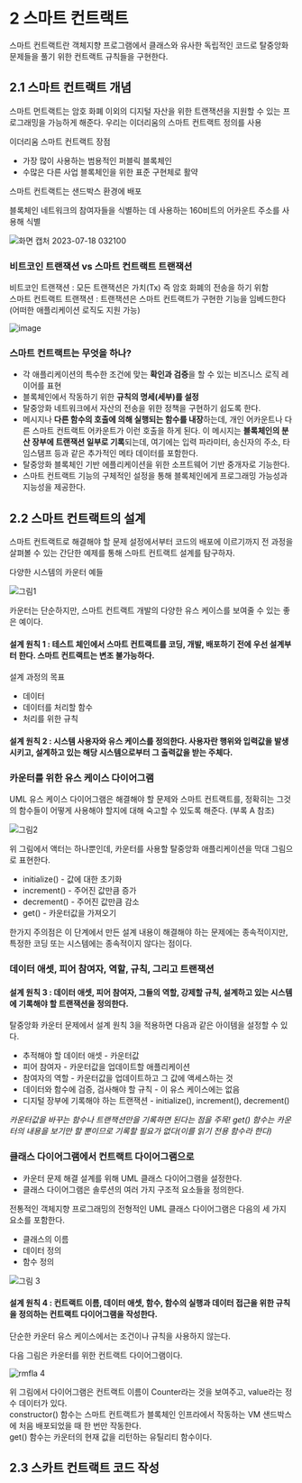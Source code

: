 # 2 스마트 컨트랙트
스마트 컨트랙트란 객체지향 프로그램에서 클래스와 유사한 독립적인 코드로 탈중앙화 문제들을 풀기 위한 컨트랙트 규칙들을 구현한다.  
## 2.1 스마트 컨트랙트 개념
스마트  먼트랙트는 암호 화폐 이외의 디지털 자산을 위한 트랜잭션을 지원할 수 있는 프로그래밍을 가능하게 해준다.
우리는 이더리움의 스마트 컨트랙트 정의를 사용  


이더리움 스마트 컨트랙트 장점
* 가장 많이 사용하는 범용적인 퍼블릭 블록체인
* 수많은 다른 사업 블록체인을 위한 표준 구현체로 활약

스마트 컨트랙트는 샌드박스 환경에 배포  

블록체인 네트워크의 참여자들을 식별하는 데 사용하는 160비트의 어카운트 주소를 사용해 식별


![화면 캡처 2023-07-18 032100](https://github.com/TwoPair/Blockchain_Study/assets/101495241/702f8703-0a77-4488-928e-9d046e64150b)


### 비트코인 트랜잭션 vs 스마트 컨트랙트 트랜잭션

비트코인 트랜잭션 : 모든 트랜잭션은 가치(Tx) 즉 암호 화폐의 전송을 하기 위함  
스마트 컨트랙트 트랜잭션 : 트랜잭션은 스마트 컨트랙트가 구현한 기능을 임베드한다 (어떠한 애플리케이션 로직도 지원 가능)

![image](https://github.com/TwoPair/Blockchain_Study/assets/101495241/06372527-210f-43c7-ae9e-c8fafa05e896)

### 스마트 컨트랙트는 무엇을 하나?
* 각 애플리케이션의 특수한 조건에 맞는 **확인과 검증**을 할 수 있는 비즈니스 로직 레이어를 표현  
* 블록체인에서 작동하기 위한 **규칙의 명세(세부)를 설정**  
* 탈중앙화 네트워크에서 자산의 전송을 위한 정책을 구현하기 쉽도록 한다.  
* 메시지나 **다른 함수의 호출에 의해 실행되는 함수를 내장**하는데, 개인 어카운트나 다른 스마트 컨트랙트 어카운트가 이런 호출을 하게 된다. 이 메시지는 **블록체인의 분산 장부에 트랜잭션 일부로 기록**되는데, 여기에는 입력 파라미터, 송신자의 주소, 타임스탬프 등과 같은 추가적인 메타 데이터를 포함한다.  
* 탈중앙화 블록체인 기반 에플리케이션을 위한 소프트웨어 기반 중개자로 기능한다.  
* 스마트 컨트랙트 기능의 구체적인 설정을 통해 블록체인에게 프로그래밍 가능성과 지능성을 제공한다.  


## 2.2 스마트 컨트랙트의 설계
스마트 컨트랙트로 해결해야 할 문제 설정에서부터 코드의 배포에 이르기까지 전 과정을 살펴볼 수 있는 간단한 예제를 통해 스마트 컨트랙트 설계를 탐구하자.  

다양한 시스템의 카운터 예들

![그림1](https://github.com/TwoPair/Blockchain_Study/assets/101495241/53ca1fc7-d5cb-4418-b5b1-673f915d1f23)

카운터는 단순하지만, 스마트 컨트랙트 개발의 다양한 유스 케이스를 보여줄 수 있는 좋은 예이다.  

#### 설계 원칙 1 : 테스트 체인에서 스마트 컨트랙트를 코딩, 개발, 배포하기 전에 우선 설계부터 한다. 스마트 컨트랙트는 변조 불가능하다.

설계 과정의 목표  
* 데이터
* 데이터를 처리할 함수
* 처리를 위한 규칙

#### 설계 원칙 2 : 시스템 사용자와 유스 케이스를 정의한다. 사용자란 행위와 입력값을 발생시키고, 설계하고 있는 해당 시스템으로부터 그 출력값을 받는 주체다.

### 카운터를 위한 유스 케이스 다이어그램

UML 유스 케이스 다이어그램은 해결해야 할 문제와 스마트 컨트랙트를, 정확히는 그것의 함수들이 어떻게 사용해야 할지에 대해 숙고할 수 있도록 해준다. (부록 A 참조)

![그림2](https://github.com/TwoPair/Blockchain_Study/assets/101495241/348df51d-7b8d-418b-a29f-c93e1adb4f3a)

위 그림에서 액터는 하나뿐인데, 카운터를 사용할 탈중앙화 애플리케이션을 막대 그림으로 표현한다.  

* initialize() - 값에 대한 초기화
* increment() - 주어진 값만큼 증가
* decrement() - 주어진 값만큼 감소
* get() - 카운터값을 가져오기

한가지 주의점은 이 단계에서 만든 설계 내용이 해결해야 하는 문제에는 종속적이지만, 특정한 코딩 또는 시스템에는 종속적이지 않다는 점이다.

### 데이터 애셋, 피어 참여자, 역할, 규칙, 그리고 트랜잭션

#### 설계 원칙 3 : 데이터 애셋, 피어 참여자, 그들의 역할, 강제할 규칙, 설계하고 있는 시스템에 기록해야 할 트랜잭션을 정의한다.

탈중앙화 카운터 문제에서 설계 원칙 3을 적용하면 다음과 같은 아이템을 설정할 수 있다.  
* 추적해야 할 데이터 애셋 - 카운터값
* 피어 참여자 - 카운터값을 업데이트할 애플리케이션
* 참여자의 역할 - 카운터값을 업데이트하고 그 값에 액세스하는 것
* 데이터와 함수에 검증, 검사해야 할 규칙 - 이 유스 케이스에는 없음
* 디지털 장부에 기록해야 하는 트랜잭션 - initialize(), increment(), decrement()

*카운터값을 바꾸는 함수나 트랜잭션만을 기록하면 된다는 점을 주목! get() 함수는 카운터의 내용을 보기만 할 뿐이므로 기록할 필요가 없다(이를 읽기 전용 함수라 한다)*

### 클래스 다이어그램에서 컨트랙트 다이어그램으로

* 카운터 문제 해결 설계를 위해 UML 클래스 다이어그램을 설정한다.
* 클래스 다이어그램은 솔루션의 여러 가지 구조적 요소들을 정의한다.


전통적인 객체지향 프로그래밍의 전형적인 UML 클래스 다이어그램은 다음의 세 가지 요소를 포함한다.
* 클래스의 이름
* 데이터 정의
* 함수 정의

![그림 3](https://github.com/TwoPair/Blockchain_Study/assets/101495241/740b8831-8a0f-4f02-9a20-e0384129a0ca)

#### 설계 원칙 4 : 컨트랙트 이름, 데이터 애셋, 함수, 함수의 실행과 데이터 접근을 위한 규칙을 정의하는 컨트랙트 다이어그램을 작성한다.

단순한 카운터 유스 케이스에서는 조건이나 규칙을 사용하지 않는다.  

다음 그림은 카운터를 위한 컨트랙트 다이어그램이다.

![rmfla 4](https://github.com/TwoPair/Blockchain_Study/assets/101495241/6f76b29a-15ac-4a3f-948d-bf64e16af8ef)

위 그림에서 다이어그램은 컨트랙트 이름이 Counter라는 것을 보여주고, value라는 정수 데이터가 있다.  
constructor() 함수는 스마트 컨트랙트가 블록체인 인프라에서 작동하는 VM 샌드박스에 처음 배포되었을 때 한 번만 작동한다.  
get() 함수는 카운터의 현재 값을 리턴하는 유틸리티 함수이다.  

## 2.3 스카트 컨트랙트 코드 작성
